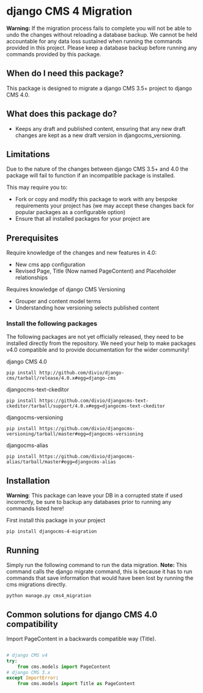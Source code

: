 # django CMS 4 Migration

**Warning:** If the migration process fails to complete you will not be able to undo the changes without reloading a database backup. We cannot be held accountable for any data loss sustained when running the commands provided in this project. Please keep a database backup before running any commands provided by this package. 

## When do I need this package?
This package is designed to migrate a django CMS 3.5+ project to django CMS 4.0.

## What does this package do?
- Keeps any draft and published content, ensuring that any new draft changes are kept as a new draft version in djangocms_versioning. 

## Limitations
Due to the nature of the changes between django CMS 3.5+ and 4.0 the package will fail to function if an incompatible package is installed. 

This may require you to:
 - Fork or copy and modify this package to work with any bespoke requirements your project has (we may accept these changes back for popular packages as a configurable option)
 - Ensure that all installed packages for your project are 

## Prerequisites 
Require knowledge of the changes and new features in 4.0:
- New cms app configuration
- Revised Page, Title (Now named PageContent) and Placeholder relationships

Requires knowledge of django CMS Versioning
- Grouper and content model terms
- Understanding how versioning selects published content

### Install the following packages
The following packages are not yet officially released, they need to be installed directly from the repository. We need your help to make packages v4.0 compatible and to provide documentation for the wider community!

django CMS 4.0
```
pip install http://github.com/divio/django-cms/tarball/release/4.0.x#egg=django-cms
```

djangocms-text-ckeditor
```
pip install https://github.com/divio/djangocms-text-ckeditor/tarball/support/4.0.x#egg=djangocms-text-ckeditor
```

djangocms-versioning
```
pip install https://github.com/divio/djangocms-versioning/tarball/master#egg=djangocms-versioning
```

djangocms-alias
```
pip install https://github.com/divio/djangocms-alias/tarball/master#egg=djangocms-alias
```

## Installation
**Warning**: This package can leave your DB in a corrupted state if used incorrectly, be sure to backup any databases prior to running any commands listed here!

First install this package in your project
```
pip install djangocms-4-migration
```

## Running
Simply run the following command to run the data migration. 
**Note:** This command calls the django migrate command, this is because it has to run commands that save information that would have been lost by running the cms migrations directly.
```
python manage.py cms4_migration
```

## Common solutions for django CMS 4.0 compatibility

Import PageContent in a backwards compatible way (Title).
```python

# django CMS v4
try:
    from cms.models import PageContent
# django CMS 3.x
except ImportError:
    from cms.models import Title as PageContent
```
